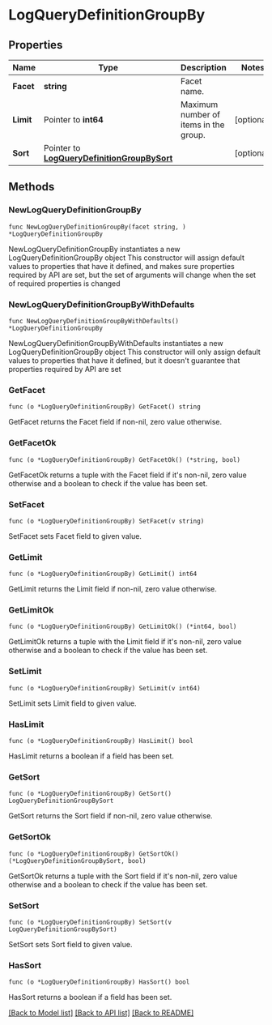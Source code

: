 # LogQueryDefinitionGroupBy

## Properties

Name | Type | Description | Notes
------------ | ------------- | ------------- | -------------
**Facet** | **string** | Facet name. | 
**Limit** | Pointer to **int64** | Maximum number of items in the group. | [optional] 
**Sort** | Pointer to [**LogQueryDefinitionGroupBySort**](LogQueryDefinitionGroupBy_sort.md) |  | [optional] 

## Methods

### NewLogQueryDefinitionGroupBy

`func NewLogQueryDefinitionGroupBy(facet string, ) *LogQueryDefinitionGroupBy`

NewLogQueryDefinitionGroupBy instantiates a new LogQueryDefinitionGroupBy object
This constructor will assign default values to properties that have it defined,
and makes sure properties required by API are set, but the set of arguments
will change when the set of required properties is changed

### NewLogQueryDefinitionGroupByWithDefaults

`func NewLogQueryDefinitionGroupByWithDefaults() *LogQueryDefinitionGroupBy`

NewLogQueryDefinitionGroupByWithDefaults instantiates a new LogQueryDefinitionGroupBy object
This constructor will only assign default values to properties that have it defined,
but it doesn't guarantee that properties required by API are set

### GetFacet

`func (o *LogQueryDefinitionGroupBy) GetFacet() string`

GetFacet returns the Facet field if non-nil, zero value otherwise.

### GetFacetOk

`func (o *LogQueryDefinitionGroupBy) GetFacetOk() (*string, bool)`

GetFacetOk returns a tuple with the Facet field if it's non-nil, zero value otherwise
and a boolean to check if the value has been set.

### SetFacet

`func (o *LogQueryDefinitionGroupBy) SetFacet(v string)`

SetFacet sets Facet field to given value.


### GetLimit

`func (o *LogQueryDefinitionGroupBy) GetLimit() int64`

GetLimit returns the Limit field if non-nil, zero value otherwise.

### GetLimitOk

`func (o *LogQueryDefinitionGroupBy) GetLimitOk() (*int64, bool)`

GetLimitOk returns a tuple with the Limit field if it's non-nil, zero value otherwise
and a boolean to check if the value has been set.

### SetLimit

`func (o *LogQueryDefinitionGroupBy) SetLimit(v int64)`

SetLimit sets Limit field to given value.

### HasLimit

`func (o *LogQueryDefinitionGroupBy) HasLimit() bool`

HasLimit returns a boolean if a field has been set.

### GetSort

`func (o *LogQueryDefinitionGroupBy) GetSort() LogQueryDefinitionGroupBySort`

GetSort returns the Sort field if non-nil, zero value otherwise.

### GetSortOk

`func (o *LogQueryDefinitionGroupBy) GetSortOk() (*LogQueryDefinitionGroupBySort, bool)`

GetSortOk returns a tuple with the Sort field if it's non-nil, zero value otherwise
and a boolean to check if the value has been set.

### SetSort

`func (o *LogQueryDefinitionGroupBy) SetSort(v LogQueryDefinitionGroupBySort)`

SetSort sets Sort field to given value.

### HasSort

`func (o *LogQueryDefinitionGroupBy) HasSort() bool`

HasSort returns a boolean if a field has been set.


[[Back to Model list]](../README.md#documentation-for-models) [[Back to API list]](../README.md#documentation-for-api-endpoints) [[Back to README]](../README.md)


